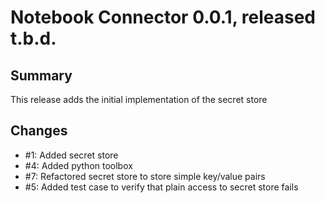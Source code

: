 # Notebook Connector 0.0.1, released t.b.d.

## Summary

This release adds the initial implementation of the secret store

## Changes

* #1: Added secret store
* #4: Added python toolbox
* #7: Refactored secret store to store simple key/value pairs
* #5: Added test case to verify that plain access to secret store fails
